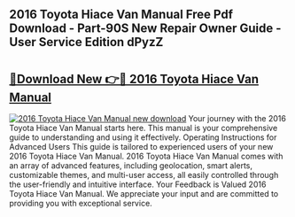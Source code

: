 ## 2016 Toyota Hiace Van Manual Free Pdf Download - Part-90S New Repair Owner Guide - User Service Edition dPyzZ

# <h2><a href="http://bc55838.oget.top/?id=2016+Toyota+Hiace+Van+Manual">🔗Download New 👉🔴 2016 Toyota Hiace Van Manual</a></h2>

[![2016 Toyota Hiace Van Manual new download](https://i.imgur.com/5g1atiW.png)](http://bc55838.oget.top/?id=2016+Toyota+Hiace+Van+Manual)
Your journey with the 2016 Toyota Hiace Van Manual starts here. This manual is your comprehensive guide to understanding and using it effectively. Operating Instructions for Advanced Users This guide is tailored to experienced users of your new 2016 Toyota Hiace Van Manual. 2016 Toyota Hiace Van Manual comes with an array of advanced features, including geolocation, smart alerts, customizable themes, and multi-user access, all easily controlled through the user-friendly and intuitive interface. Your Feedback is Valued 2016 Toyota Hiace Van Manual. We appreciate your input and are committed to providing you with exceptional service.
